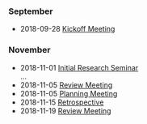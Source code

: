 ### September
- 2018-09-28 [Kickoff Meeting](meeting-protocols/2018-09-28-Kickoff-Meeting.md)

### November

- 2018-11-01 [Initial Research Seminar](meeting-protocols/2018-11-01-Initial-Research-Seminar.md)   
...
- 2018-11-05 [Review Meeting](meeting-protocols/2018-11-05-Review-Meeting.md)
- 2018-11-05 [Planning Meeting](meeting-protocols/2018-11-05-Planning-Meeting.md)
- 2018-11-15 [Retrospective](meeting-protocols/2018-11-15-Retrospective.md)
- 2018-11-19 [Review Meeting](meeting-protocols/2018-11-19-Review.md)

